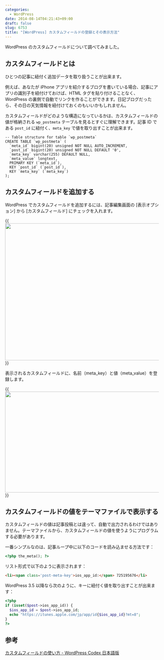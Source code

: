 ```yaml
---
categories:
  - WordPress
date: 2014-08-14T04:21:43+09:00
draft: false
slug: 6753
title: "[WordPress] カスタムフィールドの登録とその表示方法"
---
```


WordPress のカスタムフィールドについて調べてみました。

## カスタムフィールドとは

ひとつの記事に紐付く追加データを取り扱うことが出来ます。

例えば、あなたが iPhone アプリを紹介するブログを書いている場合、記事にアプリの識別子を紐付けておけば、HTML タグを貼り付けることなく、WordPress の裏側で自動でリンクを作ることができます。日記ブログだったら、その日の天気情報を紐付けておくのもいいかもしれません。

カスタムフィールドがどのような構造になっているかは、カスタムフィールドの値が格納される `wp_postmeta` テーブルを見るとすぐに理解できます。記事 ID である `post_id` に紐付く、`meta_key` で値を取り出すことが出来ます。

```
-- Table structure for table `wp_postmeta`
CREATE TABLE `wp_postmeta` (
  `meta_id` bigint(20) unsigned NOT NULL AUTO_INCREMENT,
  `post_id` bigint(20) unsigned NOT NULL DEFAULT '0',
  `meta_key` varchar(255) DEFAULT NULL,
  `meta_value` longtext,
  PRIMARY KEY (`meta_id`),
  KEY `post_id` (`post_id`),
  KEY `meta_key` (`meta_key`)
);
```

## カスタムフィールドを追加する

WordPress でカスタムフィールドを追加するには、記事編集画面の [表示オプション] から [カスタムフィールド] にチェックを入れます。

{{<img alt="" src="/images/2014/08/6753_1.png" width="728" height="448">}}

表示されるカスタムフィールドに、名前（meta_key）と値（meta_value）を登録します。

{{<img alt="" src="/images/2014/08/6753_2.png" width="728" height="330">}}

## カスタムフィールドの値をテーマファイルで表示する

カスタムフィールドの値は記事投稿とは違って、自動で出力されるわけではありません。テーマファイルから、カスタムフィールドの値を使うようにプログラムする必要があります。

一番シンプルなのは、記事ループ中に以下のコードを読み込ませる方法です：

```php
<?php the_meta(); ?>
```

リスト形式で以下のように表示されます：

```html
<li><span class='post-meta-key'>ios_app_id:</span> 725195676</li>
```

WordPress 3.5 以降なら次のように、キーに紐付く値を取り出すことが出来ます：

```php
<?php
if (isset($post->ios_app_id)) {
  $ios_app_id = $post->ios_app_id;
  echo "https://itunes.apple.com/jp/app/id{$ios_app_id}?mt=8";
}
?>
```

## 参考

[カスタムフィールドの使い方 - WordPress Codex 日本語版](http://wpdocs.sourceforge.jp/%E3%82%AB%E3%82%B9%E3%82%BF%E3%83%A0%E3%83%95%E3%82%A3%E3%83%BC%E3%83%AB%E3%83%89%E3%81%AE%E4%BD%BF%E3%81%84%E6%96%B9)
